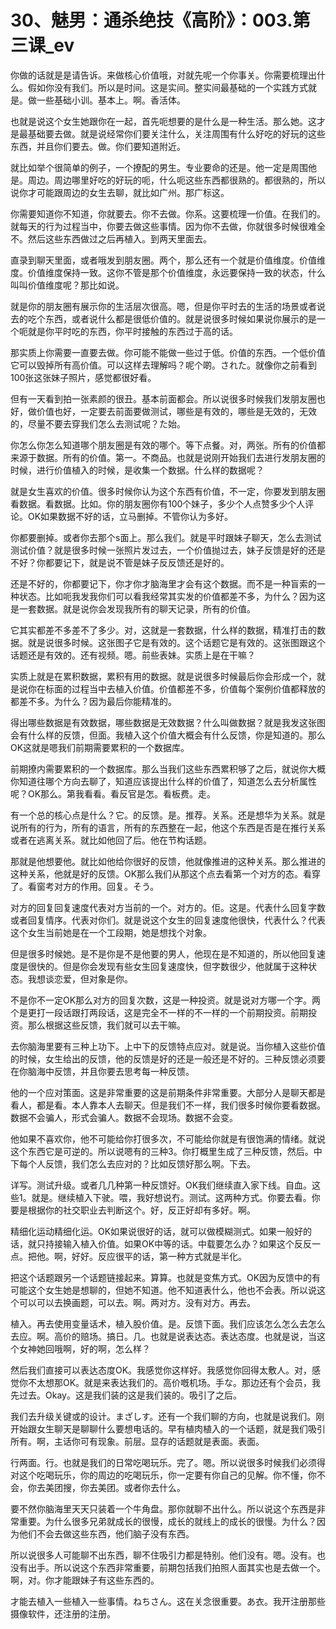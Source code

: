 # 30、魅男：通杀绝技《高阶》：003.第三课_ev

你做的话就是是请告诉。来做核心价值哦，对就先呢一个你事关。你需要梳理出什么。假如你没有我们。所以是时间。这是实间。整实间最基础的一个实践方式就是。做一些基础小训。基本上。啊。香活体。

也就是说这个女生她跟你在一起，首先呃想要的是什么是一种生活。那么她。这才是最基础要去做。就是说经常你们要关注什么，关注周围有什么好吃的好玩的这些东西，并且你们要去。做。你们要知道附近。

就比如举个很简单的例子，一个撩配的男生。专业要命的还是。他一定是周围他是。周边。周边哪里好吃的好玩的呃，什么呃这些东西都很熟的。都很熟的，所以说你才可能跟周边的女生去聊，就比如广州。那广标这。

你需要知道你不知道，你就要去。你不去做。你系。这要梳理一价值。在我们的。就每天的行为过程当中，你要去做这些事情。因为你不去做，你就很多时候很难全不。然后这些东西做过之后再植入。到两天里面去。

直录到聊天里面，或者哦发到朋友圈。两个，那么还有一个就是价值维度。价值维度。价值维度保持一致。这你不管是那个价值维度，永远要保持一致的状态，什么叫叫价值维度呢？那比如说。

就是你的朋友圈有展示你的生活层次很高。嗯，但是你平时去的生活的场景或者说去的吃个东西，或者说什么都是很低价值的。就是说很多时候如果说你展示的是一个呃就是你平时吃的东西，你平时接触的东西过于高的话。

那实质上你需要一直要去做。你可能不能做一些过于低。价值的东西。一个低价值它可以毁掉所有高价值。可以这样去理解吗？呢个啲。された。就像你之前看到100张这张妹子照片，感觉都很好看。

但有一天看到拍一张素颜的很丑。基本前面都会。所以说很多时候我们发朋友圈也好，做价值也好，一定要去前面要做测试，哪些是有效的，哪些是无效的，无效的，尽量不要去穿我们怎么去测试呢？た始。

你怎么你怎么知道哪个朋友圈是有效的哪个。等下点餐。对，两张。所有的价值都来源于数据。所有的价值。第一。不商品。也就是说刚开始我们去进行发朋友圈的时候，进行价值植入的时候，是收集一个数据。什么样的数据呢？

就是女生喜欢的价值。很多时候你认为这个东西有价值，不一定，你要发到朋友圈看数据。看数据。比如。你的朋友圈你有100个妹子，多少个人点赞多少个人评论。OK如果数据不好的话，立马删掉。不管你认为多好。

你都要删掉。或者你去那个s面上。那么我们。就是平时跟妹子聊天，怎么去测试测试价值？就是很多时候一张照片发过去，一个价值抛过去，妹子反馈是好的还是不好？你都要记下，就是说不管是妹子反反馈还是好的。

还是不好的，你都要记下，你才你才脑海里才会有这个数据。而不是一种盲索的一种状态。比如呃我发我你们可以看我经常其实发的价值都差不多，为什么？因为这是一套数据。就是说你会发现我所有的聊天记录，所有的价值。

它其实都差不多差不了多少。对，这就是一套数据，什么样的数据，精准打击的数据。就是说很多时候。这张图子它是有效的。这个话题它是有效的。这张图跟这个话题还是有效的。还有视频。嗯。前些表妹。实质上是在干嘛？

实质上就是在累积数据，累积有用的数据。就是说很多时候最后你会形成一个，就是说你在标面的过程当中去植入价值。价值都差不多，价值每个案例价值都释放的都差不多。为什么？因为最后你能精准的。

得出哪些数据是有效数据，哪些数据是无效数据？什么叫做数据？就是我发这张图会有什么样的反馈，但面。我植入这个价值大概会有什么反馈，你是知道的。那么OK这就是嗯我们前期需要累积的一个数据库。

前期撩内需要累积的一个数据库。那么当我们这些东西累积够了之后，就说你大概你知道往哪个方向去聊了，知道应该提出什么样的价值了，知道怎么去分析属性呢？OK那么。第我看看。看反官是怎。看板费。走。

有一个总的核心点是什么？它。的反馈。是。推荐。关系。还是想华为关系。就是说所有的行为，所有的语言，所有的东西整在一起，他这个东西是否是在推行关系或者在逃离关系。就比如他回了后。他在节构话题。

那就是他想要他。就比如他给你很好的反馈，他就像推进的这种关系。那么推进的这种关系，他就是好的反馈。OK那么我们从那这个点去看第一个对方的态。看穿了。看窗考对方的作用。回复。そう。

对方的回复回复速度代表对方当前的一个。对方的。佢。这是。代表什么回复字数或者回复情序。代表对你们。就是说这个女生的回复速度他很快，代表什么？代表这个女生当前她是在一个工段期，她是想找个对象。

但是很多时候她。是不是你是不是他要的男人，他现在是不知道的，所以他回复速度是很快的。但是你会发现有些女生回复速度快，但字数很少，他就属于这种状态。我想谈恋爱，但对象是你。

不是你不一定OK那么对方的回复次数，这是一种投资。就是说对方哪一个字。两个是更打一段话跟打两段话，这是完全不一样的不一样的一个前期投资。前期投资。那么根据这些反馈，我们就可以去干嘛。

去你脑海里要有三种上功下。上中下的反馈特点应对。就是说。当你植入这些价值的时候，女生给出的反馈，他的反馈是好的还是一般还是不好的。三种反馈必须要在你脑海中反馈，并且你要去思考每一种反馈。

他的一个应对策面。这是非常重要的这是前期条件非常重要。大部分人是聊天都是看人，都是看。本人靠本人去聊天。但是我们不一样，我们很多时候你要看数据。数据不会骗人，形式会骗人。数据不会现场。数据不会变。

他如果不喜欢你，他不可能给你打很多次，不可能给你就是有很饱满的情绪。就说这个东西它是可逆的。所以说嗯有的三种3。你打概里生成了三种反馈，然后。中下每个人反馈，我们怎么去应对的？比如反馈好那么啊。下去。

详写。测试升级。或者几几种第一种反馈好。OK我们继续直入家下线。自血。这些1。就是。继续植入下驶。喂，我好想说冇。测试。这两种方式。你要去看。你要是根据你的社交职业去判断这个。好，反正好却有多好。啊。

精细化运动精细化运。OK如果说很好的话，就可以做模糊测式。如果一般好的话，就只持接输入植入价值。如果OK中等的话。中载要怎么办？如果这个反反一点。把他。啊，好好。反应很平的话，第一种方式就是半化。

把这个话题跟另一个话题链接起来。算算。也就是变焦方式。OK因为反馈中的有可能这个女生她是想聊的，但她不知道。他不知道表什么，他也不会表。所以说这个可以可以去换画题，可以去。啊。两对方。没有对方。再去。

植入。再去使用变量话术，植入股价值。是。反馈下面。我们应该怎么怎么去怎么去应。啊。高价的赔场。搞日。几。也就是说表达态。表达态度。也就是说，当这个女神她回哦啊，好的啊，怎么样？

然后我们直接可以表达态度OK。我感觉你这样好。我感觉你回得太敷人。对，感觉你不太想那OK。就是来表达我们的。高价嘅机场。手な。那边还有个会员，我先过去。Okay。这是我们装的这是我们装的。吸引了之后。

我们去升级关键或的设计。まざしす。还有一个我们聊的方向，也就是说我们。刚开始跟女生聊天是聊聊什么要想电话的。早有植肉植入的一个话题，就是我们吸引所有。啊，主话你可有现象。前层。显存的话题就是表面。表面。

行两面。行。也就是我们的日常吃喝玩乐。完了。嗯。所以说很多时候我们必须得对这个吃喝玩乐，你的周边的吃喝玩乐，你一定要有你自己的见解。你不懂，你不会，你去美团搜，你去美团。或者你去什么。

要不然你脑海里天天只装着一个牛角盘。那你就聊不出什么。所以说这个东西是非常重要。为什么很多兄弟就成长的很慢，成长的就线上的成长的很慢。为什么？因为他们不会去做这些东西，他们脑子没有东西。

所以说很多人可能聊不出东西，聊不住吸引力都是特别。他们没有。嗯。没有。也没有出手。所以说这个东西非常重要，前期包括我们拍照人面其实也是去做一个。啊，对。你才能跟妹子有这些东西的。

才能去植入一些植入一些事情。ねちさん。这在关念很重要。あ衣。我开注册那些摄像软件，还注册的注册。